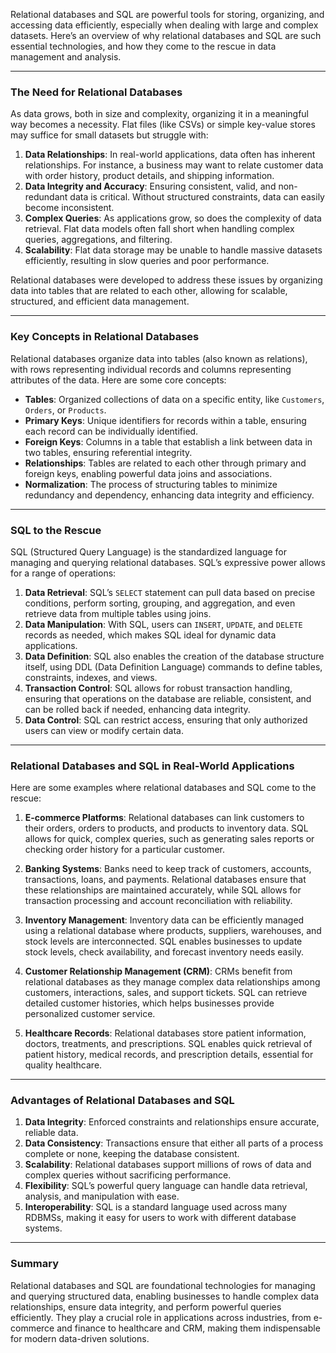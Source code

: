 Relational databases and SQL are powerful tools for storing, organizing, and accessing data efficiently, especially when dealing with large and complex datasets. Here’s an overview of why relational databases and SQL are such essential technologies, and how they come to the rescue in data management and analysis.

---

### The Need for Relational Databases

As data grows, both in size and complexity, organizing it in a meaningful way becomes a necessity. Flat files (like CSVs) or simple key-value stores may suffice for small datasets but struggle with:

1. **Data Relationships**: In real-world applications, data often has inherent relationships. For instance, a business may want to relate customer data with order history, product details, and shipping information.
2. **Data Integrity and Accuracy**: Ensuring consistent, valid, and non-redundant data is critical. Without structured constraints, data can easily become inconsistent.
3. **Complex Queries**: As applications grow, so does the complexity of data retrieval. Flat data models often fall short when handling complex queries, aggregations, and filtering.
4. **Scalability**: Flat data storage may be unable to handle massive datasets efficiently, resulting in slow queries and poor performance.

Relational databases were developed to address these issues by organizing data into tables that are related to each other, allowing for scalable, structured, and efficient data management.

---

### Key Concepts in Relational Databases

Relational databases organize data into tables (also known as relations), with rows representing individual records and columns representing attributes of the data. Here are some core concepts:

- **Tables**: Organized collections of data on a specific entity, like `Customers`, `Orders`, or `Products`.
- **Primary Keys**: Unique identifiers for records within a table, ensuring each record can be individually identified.
- **Foreign Keys**: Columns in a table that establish a link between data in two tables, ensuring referential integrity.
- **Relationships**: Tables are related to each other through primary and foreign keys, enabling powerful data joins and associations.
- **Normalization**: The process of structuring tables to minimize redundancy and dependency, enhancing data integrity and efficiency.

---

### SQL to the Rescue

SQL (Structured Query Language) is the standardized language for managing and querying relational databases. SQL’s expressive power allows for a range of operations:

1. **Data Retrieval**: SQL’s `SELECT` statement can pull data based on precise conditions, perform sorting, grouping, and aggregation, and even retrieve data from multiple tables using joins.
2. **Data Manipulation**: With SQL, users can `INSERT`, `UPDATE`, and `DELETE` records as needed, which makes SQL ideal for dynamic data applications.
3. **Data Definition**: SQL also enables the creation of the database structure itself, using DDL (Data Definition Language) commands to define tables, constraints, indexes, and views.
4. **Transaction Control**: SQL allows for robust transaction handling, ensuring that operations on the database are reliable, consistent, and can be rolled back if needed, enhancing data integrity.
5. **Data Control**: SQL can restrict access, ensuring that only authorized users can view or modify certain data.

---

### Relational Databases and SQL in Real-World Applications

Here are some examples where relational databases and SQL come to the rescue:

1. **E-commerce Platforms**: Relational databases can link customers to their orders, orders to products, and products to inventory data. SQL allows for quick, complex queries, such as generating sales reports or checking order history for a particular customer.
  
2. **Banking Systems**: Banks need to keep track of customers, accounts, transactions, loans, and payments. Relational databases ensure that these relationships are maintained accurately, while SQL allows for transaction processing and account reconciliation with reliability.

3. **Inventory Management**: Inventory data can be efficiently managed using a relational database where products, suppliers, warehouses, and stock levels are interconnected. SQL enables businesses to update stock levels, check availability, and forecast inventory needs easily.

4. **Customer Relationship Management (CRM)**: CRMs benefit from relational databases as they manage complex data relationships among customers, interactions, sales, and support tickets. SQL can retrieve detailed customer histories, which helps businesses provide personalized customer service.

5. **Healthcare Records**: Relational databases store patient information, doctors, treatments, and prescriptions. SQL enables quick retrieval of patient history, medical records, and prescription details, essential for quality healthcare.

---

### Advantages of Relational Databases and SQL

1. **Data Integrity**: Enforced constraints and relationships ensure accurate, reliable data.
2. **Data Consistency**: Transactions ensure that either all parts of a process complete or none, keeping the database consistent.
3. **Scalability**: Relational databases support millions of rows of data and complex queries without sacrificing performance.
4. **Flexibility**: SQL’s powerful query language can handle data retrieval, analysis, and manipulation with ease.
5. **Interoperability**: SQL is a standard language used across many RDBMSs, making it easy for users to work with different database systems.

---

### Summary

Relational databases and SQL are foundational technologies for managing and querying structured data, enabling businesses to handle complex data relationships, ensure data integrity, and perform powerful queries efficiently. They play a crucial role in applications across industries, from e-commerce and finance to healthcare and CRM, making them indispensable for modern data-driven solutions.
